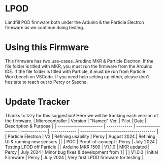 # LPOD
Landfill POD firmware both under the Arduino &amp; the Particle Electron firmware as we continue doing testing.

# Using this Firmware
This firmware has two use-cases. Arudino MKR & Particle Electron. If the file folder is titled with MKR, you must run the firmware from the Arduino IDE. If the file folder is titled with Particle, it must be run from Particle Workbench on VSCode. If you need help setting up either, please don't hesitate to reach out to Percy or Sascha.

# Update Tracker
Thanks to Izzy for this suggestion! Here we will be tracking each version of the firmware.
| Microcontroller         | Version       | "Named" Ver.       | Pilot         | Date               | Description & Purpose                  |
| ----------------------- | ------------- | ------------------ | ------------- | -------------      | -------------------------------------- |
| Particle Electron       | V2            | Refining usability | Percy         | August 2024        | Refining UI & running new sensors      |
|                         | POC           | Proof-of-concept   | Percy         | July 2024          | Testing LPOD off Particle              |
| Arduino MKR 1500        | V1.1.0        | MKR updated        | Percy         | July 2024          | Minor bug fixes & development from 1   |
|                         | V1.0.0        | Initial Firmware   | Percy         | July 2024          | Very first LPOD firmware for testing   |

